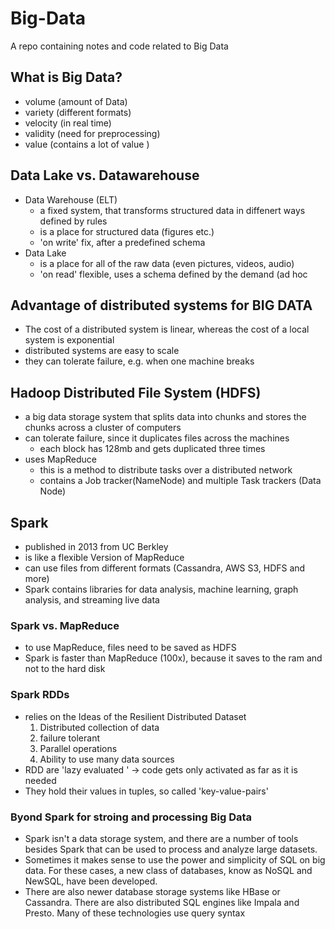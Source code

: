 # Big-Data
A repo containing notes and code related to Big Data

## What is Big Data?
- volume (amount of Data)
- variety (different formats)
- velocity (in real time)
- validity (need for preprocessing)
- value (contains a lot of value )

## Data Lake vs. Datawarehouse
- Data Warehouse (ELT)
    - a fixed system, that transforms structured data in diffenert ways defined by rules
    - is a place for structured data (figures etc.)
    - 'on write' fix, after a predefined schema
- Data Lake
    - is a place for all of the raw data (even pictures, videos, audio)
    - 'on read' flexible, uses a schema defined by the demand (ad hoc

## Advantage of distributed systems for BIG DATA
- The cost of a distributed system is linear, whereas the cost of a local system is exponential
- distributed systems are easy to scale
- they can tolerate failure, e.g. when one machine breaks

## Hadoop Distributed File System (HDFS)
- a big data storage system that splits data into chunks and stores the chunks across a cluster of computers
- can tolerate failure, since it duplicates files across the machines
    - each block has 128mb and gets duplicated three times
- uses MapReduce
    - this is a method to distribute tasks over a distributed network
    - contains a Job tracker(NameNode) and multiple Task trackers (Data Node)

## Spark
- published in  2013 from UC Berkley
- is like a flexible Version of MapReduce
- can use files from different formats (Cassandra, AWS S3, HDFS and more)
- Spark contains libraries for data analysis, machine learning, graph analysis, and streaming live data

### Spark vs. MapReduce
- to use MapReduce, files need to be saved as HDFS
- Spark is faster than MapReduce (100x), because it saves to the ram and not to the hard disk

### Spark RDDs
- relies on the Ideas of the Resilient Distributed Dataset
    1. Distributed collection of data
    2. failure tolerant
    3. Parallel operations
    4. Ability to use many data sources
- RDD are 'lazy evaluated ' → code gets only activated as far as it is needed
- They hold their values in tuples, so called 'key-value-pairs'

### Byond Spark for stroing and processing Big Data
- Spark isn't a data storage system, and there are a number of tools besides Spark that can be used to process and analyze large datasets.
- Sometimes it makes sense to use the power and simplicity of SQL on big data. For these cases, a new class of databases, know as NoSQL and NewSQL, have been developed.
- There are also newer database storage systems like HBase or Cassandra. There are also distributed SQL engines like Impala and Presto. Many of these technologies use query syntax

